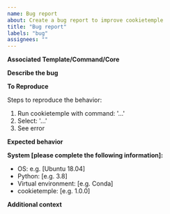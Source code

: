 ```yaml
---
name: Bug report
about: Create a bug report to improve cookietemple
title: "Bug report"
labels: "bug"
assignees: ""
---
```


**Associated Template/Command/Core**

<!-- State the template handle or command. -->

**Describe the bug**

<!-- A clear and concise description of what the bug is. -->

**To Reproduce**

Steps to reproduce the behavior:

1. Run cookietemple with command: '...'
2. Select: '...'
3. See error

**Expected behavior**

<!-- A clear and concise description of what you expected to happen. -->

**System [please complete the following information]:**

-   OS: e.g. [Ubuntu 18.04]
-   Python: [e.g. 3.8]
-   Virtual environment: [e.g. Conda]
-   cookietemple: [e.g. 1.0.0]

**Additional context**

<!-- Add any other context about the problem here. -->
